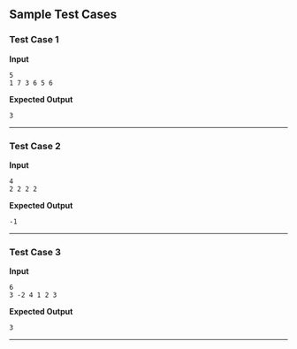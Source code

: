 ## Sample Test Cases

### Test Case 1
**Input**
```
5
1 7 3 6 5 6
```
**Expected Output**
```
3
```

---

### Test Case 2
**Input**
```
4  
2 2 2 2  
```
**Expected Output**
```
-1
```

---

### Test Case 3
**Input**
```
6
3 -2 4 1 2 3
```
**Expected Output**
```
3
```

---